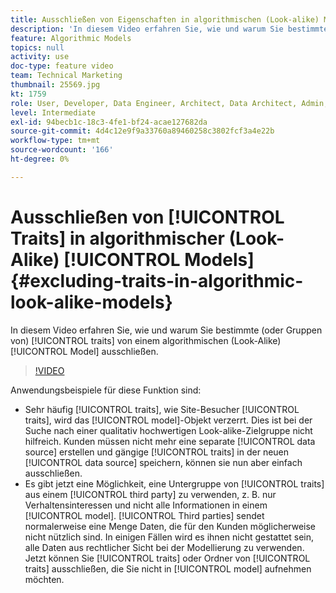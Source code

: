 ```yaml
---
title: Ausschließen von Eigenschaften in algorithmischen (Look-alike) Modellen
description: 'In diesem Video erfahren Sie, wie und warum Sie bestimmte (oder Gruppen von) Eigenschaften aus einem algorithmischen (Look-alike-)Modell ausschließen. '
feature: Algorithmic Models
topics: null
activity: use
doc-type: feature video
team: Technical Marketing
thumbnail: 25569.jpg
kt: 1759
role: User, Developer, Data Engineer, Architect, Data Architect, Admin, Leader
level: Intermediate
exl-id: 94becb1c-18c3-4fe1-bf24-acae127682da
source-git-commit: 4d4c12e9f9a33760a89460258c3802fcf3a4e22b
workflow-type: tm+mt
source-wordcount: '166'
ht-degree: 0%

---
```


# Ausschließen von [!UICONTROL Traits] in algorithmischer (Look-Alike) [!UICONTROL Models] {#excluding-traits-in-algorithmic-look-alike-models}

In diesem Video erfahren Sie, wie und warum Sie bestimmte (oder Gruppen von) [!UICONTROL traits] von einem algorithmischen (Look-Alike) [!UICONTROL Model] ausschließen.

>[!VIDEO](https://video.tv.adobe.com/v/25569/?quality=12)

Anwendungsbeispiele für diese Funktion sind:

* Sehr häufig [!UICONTROL traits], wie Site-Besucher [!UICONTROL traits], wird das [!UICONTROL model]-Objekt verzerrt. Dies ist bei der Suche nach einer qualitativ hochwertigen Look-alike-Zielgruppe nicht hilfreich. Kunden müssen nicht mehr eine separate [!UICONTROL data source] erstellen und gängige [!UICONTROL traits] in der neuen [!UICONTROL data source] speichern, können sie nun aber einfach ausschließen.
* Es gibt jetzt eine Möglichkeit, eine Untergruppe von [!UICONTROL traits] aus einem [!UICONTROL third party] zu verwenden, z. B. nur Verhaltensinteressen und nicht alle Informationen in einem [!UICONTROL model]. [!UICONTROL Third parties] sendet normalerweise eine Menge Daten, die für den Kunden möglicherweise nicht nützlich sind. In einigen Fällen wird es ihnen nicht gestattet sein, alle Daten aus rechtlicher Sicht bei der Modellierung zu verwenden. Jetzt können Sie [!UICONTROL traits] oder Ordner von [!UICONTROL traits] ausschließen, die Sie nicht in [!UICONTROL model] aufnehmen möchten.
